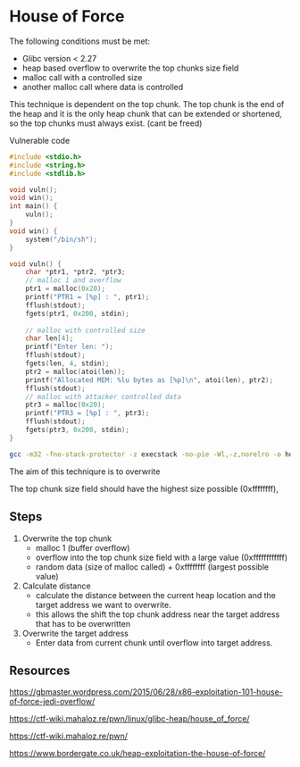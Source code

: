 
# House of Force


The following conditions must be met:
- Glibc version < 2.27
- heap based overflow to overwrite the top chunks size field
- malloc call with a controlled size
- another malloc call where data is controlled


This technique is dependent on the top chunk. 
The top chunk is the end of the heap and it is the only heap chunk that can be extended or shortened, so the top chunks must always exist. (cant be freed)

Vulnerable code

```c
#include <stdio.h>
#include <string.h>
#include <stdlib.h>

void vuln();
void win();
int main() {
	vuln();
}
void win() {
	system("/bin/sh");
}

void vuln() {
	char *ptr1, *ptr2, *ptr3;
	// malloc 1 and overflow
	ptr1 = malloc(0x20);
	printf("PTR1 = [%p] : ", ptr1);
	fflush(stdout);
	fgets(ptr1, 0x200, stdin);
	
	// malloc with controlled size
	char len[4];
	printf("Enter len: ");
	fflush(stdout);
	fgets(len, 4, stdin);
	ptr2 = malloc(atoi(len));
	printf("Allocated MEM: %lu bytes as [%p]\n", atoi(len), ptr2);
	fflush(stdout);
	// malloc with attacker controlled data
	ptr3 = malloc(0x20);
	printf("PTR3 = [%p] : ", ptr3);
	fflush(stdout);
	fgets(ptr3, 0x200, stdin);
}
```

```sh
gcc -m32 -fno-stack-protector -z execstack -no-pie -Wl,-z,norelro -o hof hof.c
```


The aim of this techniqure is to overwrite 

The top chunk size field should have the highest size possible (0xffffffff), 


## Steps
1. Overwrite the top chunk
	- malloc 1 (buffer overflow)
	- overflow into the top chunk size field with a large value (0xffffffffffff)
	- random data (size of malloc called) + 0xffffffff (largest possible value)
2. Calculate distance 
	- calculate the distance between the current heap location and the target address we want to overwrite. 
	- this allows the shift the top chunk address near the target address that has to be overwritten
3. Overwrite the target address
	- Enter data from current chunk until overflow into target address.




## Resources 
https://gbmaster.wordpress.com/2015/06/28/x86-exploitation-101-house-of-force-jedi-overflow/

https://ctf-wiki.mahaloz.re/pwn/linux/glibc-heap/house_of_force/

https://ctf-wiki.mahaloz.re/pwn/

https://www.bordergate.co.uk/heap-exploitation-the-house-of-force/